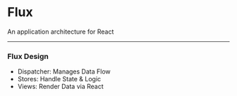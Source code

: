 # Flux 

An application architecture for React

---

### Flux Design

- Dispatcher: Manages Data Flow
- Stores: Handle State & Logic
- Views: Render Data via React

